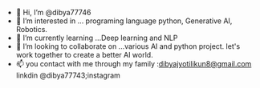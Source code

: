 - 👋 Hi, I’m @dibya77746
- 👀 I’m interested in ... programing language python, Generative AI, Robotics.  
- 🌱 I’m currently learning ...Deep learning and NLP 
- 💞️ I’m looking to collaborate on ...various AI and python project.  let's work together to create a better AI world.  
- 📫 you contact with me through my family :dibyajyotilikun8@gmail.com
  linkdin
  @dibya77743;instagram
  

<!---
dibya77746/dibya77746 is a ✨ special ✨ repository because its `README.md` (this file) appears on your GitHub profile.
You can click the Preview link to take a look at your changes.
--->
